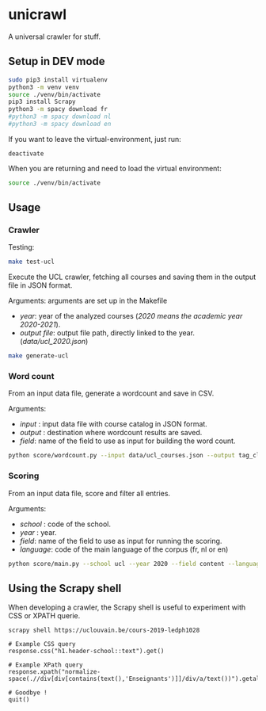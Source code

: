 # unicrawl

A universal crawler for stuff.

## Setup in DEV mode

```bash
sudo pip3 install virtualenv
python3 -m venv venv
source ./venv/bin/activate
pip3 install Scrapy
python3 -m spacy download fr
#python3 -m spacy download nl
#python3 -m spacy download en
```

If you want to leave the virtual-environment, just run:
```
deactivate
```

When you are returning and need to load the virtual environment:
````bash
source ./venv/bin/activate
````

## Usage

### Crawler

Testing: 

```bash
make test-ucl
```

Execute the UCL crawler, fetching all courses and saving them in the output file in JSON format.

Arguments: arguments are set up in the Makefile
- *year*: year of the analyzed courses (*2020 means the academic year 2020-2021*). 
- *output file*: output file path, directly linked to the year. (*data/ucl_2020.json*)

```bash
make generate-ucl
```

###  Word count

From an input data file, generate a wordcount and save in CSV.

Arguments:
- *input* : input data file with course catalog in JSON format. 
- *output* : destination where wordcount results are saved. 
- *field*: name of the field to use as input for building the word count.

````bash
python score/wordcount.py --input data/ucl_courses.json --output tag_cloud.csv --field content
````

### Scoring

From an input data file, score and filter all entries.

Arguments:
- *school* : code of the school. 
- *year* : year. 
- *field*: name of the field to use as input for running the scoring.
- *language*: code of the main language of the corpus (fr, nl or en)

```bash
python score/main.py --school ucl --year 2020 --field content --language fr
```

## Using the Scrapy shell

When developing a crawler, the Scrapy shell is useful to experiment with CSS or XPATH querie.

```
scrapy shell https://uclouvain.be/cours-2019-ledph1028

# Example CSS query
response.css("h1.header-school::text").get()

# Example XPath query
response.xpath("normalize-space(.//div[div[contains(text(),'Enseignants')]]/div/a/text())").getall()

# Goodbye !
quit()
``` 
